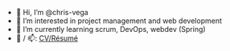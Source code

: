 - 👋 Hi, I’m @chris-vega
- 👀 I’m interested in project management and web development
- 🌱 I’m currently learning scrum, DevOps, webdev (Spring)
- 💞️ / 📫: [CV/Résumé](https://chris-vega.github.io/cv/)

<!---
chris-vega/chris-vega is a ✨ special ✨ repository because its `README.md` (this file) appears on your GitHub profile.
You can click the Preview link to take a look at your changes.
--->
